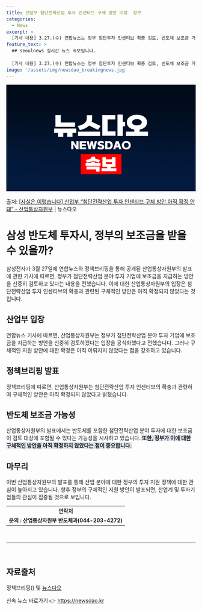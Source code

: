 ```yaml
---
title: 산업부 첨단전략산업 투자 인센티브 구체 방안 미정  정부
categories:
  - News
excerpt: >
  [기사 내용] 3.27.(수) 연합뉴스는 정부 첨단투자 인센티브 확충 검토, 반도체 보조금 가능성 시사 기사…
feature_text: >
  ## seoulnews 실시간 뉴스 속보입니다.

  [기사 내용] 3.27.(수) 연합뉴스는 정부 첨단투자 인센티브 확충 검토, 반도체 보조금 가능성 시사 기사…
image: '/assets/img/newsdao_breakingnews.jpg'
---
```


![뉴스다오 속보](/assets/img/newsdao_breakingnews.jpg)

<p>출처: <a href="https://newsdao.kr/3467" rel="dofollow">[사실은 이렇습니다] 산업부 “첨단전략산업 투자 인센티브 구체 방안 아직 확정 안돼” - 산업통상자원부</a> | 뉴스다오</p>

<h1>삼성 반도체 투자시, 정부의 보조금을 받을 수 있을까?</h1>
<p data-ke-size="size16">삼성전자가 3월 27일에 연합뉴스와 정책브리핑을 통해 공개된 산업통상자원부의 발표에 관한 기사에 따르면, 정부가 첨단전략산업 분야 투자 기업에 보조금을 지급하는 방안을 신중히 검토하고 있다는 내용을 전했습니다. 이에 대한 산업통상자원부의 입장은 첨단전략산업 투자 인센티브의 확충과 관련된 구체적인 방안은 아직 확정되지 않았다는 것입니다.</p>

<h2 data-ke-size="size26">산업부 입장</h2>
<p data-ke-size="size16">연합뉴스 기사에 따르면, 산업통상자원부는 정부가 첨단전략산업 분야 투자 기업에 보조금을 지급하는 방안을 신중히 검토하겠다는 입장을 공식화했다고 전했습니다. 그러나 구체적인 지원 방안에 대한 확정은 아직 이뤄지지 않았다는 점을 강조하고 있습니다.</p>

<h2 data-ke-size="size26">정책브리핑 발표</h2>
<p data-ke-size="size16">정책브리핑에 따르면, 산업통상자원부는 첨단전략산업 투자 인센티브의 확충과 관련하여 구체적인 방안은 아직 확정되지 않았다고 밝혔습니다.</p>

<h2 data-ke-size="size26">반도체 보조금 가능성</h2>
<p data-ke-size="size16">산업통상자원부의 발표에서는 반도체를 포함한 첨단전략산업 분야 투자에 대한 보조금이 검토 대상에 포함될 수 있다는 가능성을 시사하고 있습니다.<b><span style="background-color: #21538527;"> 또한, 정부가 이에 대한 구체적인 방안을 아직 확정하지 않았다는 점이 중요합니다.</span></b></p>

<h2 data-ke-size="size26">마무리</h2>
<p data-ke-size="size16">이번 산업통상자원부의 발표를 통해 산업 분야에 대한 정부의 투자 지원 정책에 대한 관심이 높아지고 있습니다. 향후 정부의 구체적인 지원 방안이 발표되면, 산업계 및 투자기업들의 관심이 집중될 것으로 보입니다.</p>

<table>
  <tbody>
    <tr>
      <td style="text-align: center; height: 17px;"><b>연락처</b></td>
    </tr>
    <tr>
      <td style="text-align: center; height: 17px;"><b>문의 : 산업통상자원부 반도체과(044-203-4272)</b></td>
    </tr>
  </tbody>
</table>

<p data-ke-size="size16">&nbsp;</p>
<hr>
<p data-ke-size="size16">&nbsp;</p>

<h2 data-ke-size="size26">자료출처</h2>
<p data-ke-size="size16">정책브리핑() 및 <a href="https://newsdao.kr/3467">뉴스다오</a></p> 

신속 뉴스 바로가기 👉 <a href="https://newsdao.kr" rel="dofollow">https://newsdao.kr</a>


